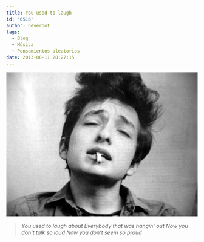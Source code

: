 ```yaml
---
title: You used to laugh
id: '6516'
author: neverbot
tags:
  - Blog
  - Música
  - Pensamientos aleatorios
date: 2013-08-11 20:27:15
---
```


![Bob Dylan](./you-used-to-laugh/bob-dylan.jpg)

> _You used to laugh about_ _Everybody that was hangin' out_ _Now you don't talk so loud_ _Now you don't seem so proud_